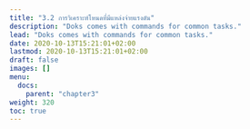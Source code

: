 ```yaml
---
title: "3.2 การวิเคราะห์โหนดที่มีแหล่งจ่ายแรงดัน"
description: "Doks comes with commands for common tasks."
lead: "Doks comes with commands for common tasks."
date: 2020-10-13T15:21:01+02:00
lastmod: 2020-10-13T15:21:01+02:00
draft: false
images: []
menu:
  docs:
    parent: "chapter3"
weight: 320
toc: true
---
```

